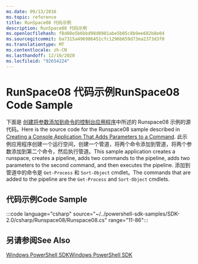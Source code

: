 ```yaml
---
ms.date: 09/13/2016
ms.topic: reference
title: RunSpace08 代码示例
description: RunSpace08 代码示例
ms.openlocfilehash: f8d08e5b6bbd98d0901abe5b05c8b9ee682b8e04
ms.sourcegitcommit: ba7315a496986451cfc1296b659d73ea2373d3f0
ms.translationtype: MT
ms.contentlocale: zh-CN
ms.lasthandoff: 12/10/2020
ms.locfileid: "92654224"
---
```

# <a name="runspace08-code-sample"></a><span data-ttu-id="550f6-103">RunSpace08 代码示例</span><span class="sxs-lookup"><span data-stu-id="550f6-103">RunSpace08 Code Sample</span></span>

<span data-ttu-id="550f6-104">下面是 [创建将参数添加到命令的控制台应用程序](https://msdn.microsoft.com/848b2b46-60f1-4a86-b448-cfc7c0cccfba)中所述的 Runspace08 示例的源代码。</span><span class="sxs-lookup"><span data-stu-id="550f6-104">Here is the source code for the Runspace08 sample described in [Creating a Console Application That Adds Parameters to a Command](https://msdn.microsoft.com/848b2b46-60f1-4a86-b448-cfc7c0cccfba).</span></span>
<span data-ttu-id="550f6-105">此示例应用程序创建一个运行空间，创建一个管道，将两个命令添加到管道，将两个参数添加到第二个命令，然后执行管道。</span><span class="sxs-lookup"><span data-stu-id="550f6-105">This sample application creates a runspace, creates a pipeline, adds two commands to the pipeline, adds two parameters to the second command, and then executes the pipeline.</span></span> <span data-ttu-id="550f6-106">添加到管道中的命令是 `Get-Process` 和 `Sort-Object` cmdlet。</span><span class="sxs-lookup"><span data-stu-id="550f6-106">The commands that are added to the pipeline are the `Get-Process` and `Sort-Object` cmdlets.</span></span>

## <a name="code-sample"></a><span data-ttu-id="550f6-107">代码示例</span><span class="sxs-lookup"><span data-stu-id="550f6-107">Code Sample</span></span>

:::code language="csharp" source="~/../powershell-sdk-samples/SDK-2.0/csharp/Runspace08/Runspace08.cs" range="11-86":::

## <a name="see-also"></a><span data-ttu-id="550f6-108">另请参阅</span><span class="sxs-lookup"><span data-stu-id="550f6-108">See Also</span></span>

[<span data-ttu-id="550f6-109">Windows PowerShell SDK</span><span class="sxs-lookup"><span data-stu-id="550f6-109">Windows PowerShell SDK</span></span>](../windows-powershell-reference.md)
